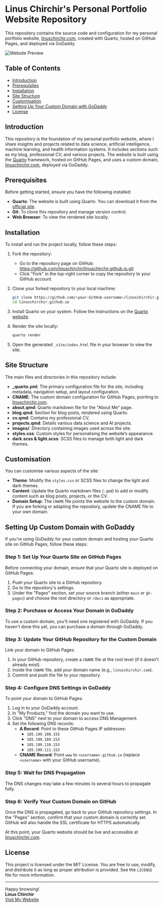 # Linus Chirchir's Personal Portfolio Website Repository

This repository contains the source code and configuration for my personal portfolio website, [linuschirchir.com](https://linuschirchir.com), created with Quarto, hosted on GitHub Pages, and deployed via GoDaddy.

![Website Preview](images/website_preview.png)

## Table of Contents

- [Introduction](#introduction)
- [Prerequisites](#prerequisites)
- [Installation](#installation)
- [Site Structure](#site-structure)
- [Customisation](#customisation)
- [Setting Up Your Custom Domain with GoDaddy](#setting-up-your-custom-domain-with-godaddy)
- [License](#license)

## Introduction

This repository is the foundation of my personal portfolio website, where I share insights and projects related to data science, artificial intelligence, machine learning, and health information systems. It includes sections such as my blog, professional CV, and various projects. The website is built using the [Quarto](https://quarto.org) framework, hosted on GitHub Pages, and uses a custom domain, [linuschirchir.com](https://linuschirchir.com), deployed via GoDaddy.

## Prerequisites

Before getting started, ensure you have the following installed:

- **Quarto**: The website is built using Quarto. You can download it from the [official site](https://quarto.org/).
- **Git**: To clone this repository and manage version control.
- **Web Browser**: To view the rendered site locally.

## Installation

To install and run the project locally, follow these steps:

1. Fork the repository:
   - Go to the repository page on GitHub: https://github.com/linuschirchir/linuschirchir.github.io.git
   - Click "Fork" in the top-right corner to copy the repository to your GitHub account.

2. Clone your forked repository to your local machine:
   ```bash
   git clone https://github.com/<your-GitHub-username>/linuschirchir.github.io.git
   cd linuschirchir.github.io
   ```

3. Install Quarto on your system. Follow the instructions on the [Quarto website](https://quarto.org/docs/get-started/).

4. Render the site locally:
   ```bash
   quarto render
   ```

5. Open the generated `_site/index.html` file in your browser to view the site.

## Site Structure

The main files and directories in this repository include:

- **_quarto.yml**: The primary configuration file for the site, including metadata, navigation setup, and layout configuration.
- **CNAME**: The custom domain configuration for GitHub Pages, pointing to [linuschirchir.com](https://linuschirchir.com).
- **about.qmd**: Quarto markdown file for the "About Me" page.
- **blog.qmd**: Section for blog posts, rendered using Quarto.
- **cv.qmd**: Contains my professional CV.
- **projects.qmd**: Details various data science and AI projects.
- **images/**: Directory containing images used across the site.
- **styles.css**: Custom styles for personalising the website’s appearance.
- **dark.scss & light.scss**: SCSS files to manage both light and dark themes.

## Customisation

You can customise various aspects of the site:

- **Theme**: Modify the `styles.css` or SCSS files to change the light and dark themes.
- **Content**: Update the Quarto markdown files (`.qmd`) to add or modify content such as blog posts, projects, or the CV.
- **Domain Setup**: The `CNAME` file points the website to the custom domain. If you are forking or adapting the repository, update the CNAME file to your own domain.

## Setting Up Custom Domain with GoDaddy

If you're using GoDaddy for your custom domain and hosting your Quarto site on GitHub Pages, follow these steps:

### Step 1: Set Up Your Quarto Site on GitHub Pages
Before connecting your domain, ensure that your Quarto site is deployed on GitHub Pages:

1. Push your Quarto site to a GitHub repository.
2. Go to the repository's settings.
3. Under the "Pages" section, set your source branch (either `main` or `gh-pages`) and choose the root directory or `/docs` as appropriate.

### Step 2: Purchase or Access Your Domain in GoDaddy
To use a custom domain, you'll need one registered with GoDaddy. If you haven't done this yet, you can purchase a domain through GoDaddy.

### Step 3: Update Your GitHub Repository for the Custom Domain
Link your domain to GitHub Pages:

1. In your GitHub repository, create a `CNAME` file at the root level (if it doesn’t already exist).
2. Inside the `CNAME` file, add your domain name (e.g., `linuschirchir.com`).
3. Commit and push the file to your repository.

### Step 4: Configure DNS Settings in GoDaddy
To point your domain to GitHub Pages:

1. Log in to your GoDaddy account.
2. In "My Products," find the domain you want to use.
3. Click "DNS" next to your domain to access DNS Management.
4. Set the following DNS records:
   - **A Record**: Point to these GitHub Pages IP addresses:
     - `185.199.108.153`
     - `185.199.109.153`
     - `185.199.110.153`
     - `185.199.111.153`
   - **CNAME Record**: Point `www` to `<username>.github.io` (replace `<username>` with your GitHub username).

### Step 5: Wait for DNS Propagation
The DNS changes may take a few minutes to several hours to propagate fully.

### Step 6: Verify Your Custom Domain on GitHub
Once the DNS is propagated, go back to your GitHub repository settings. In the "Pages" section, confirm that your custom domain is correctly set. GitHub will also handle the SSL certificate for HTTPS automatically.

At this point, your Quarto website should be live and accessible at [linuschirchir.com](https://linuschirchir.com).

## License

This project is licensed under the MIT License. You are free to use, modify, and distribute it as long as proper attribution is provided. See the `LICENSE` file for more information.

---

Happy browsing!  
**Linus Chirchir**  
[Visit My Website](https://linuschirchir.com)
